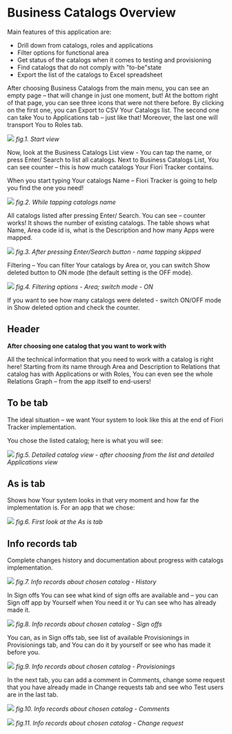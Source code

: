 # Business Catalogs Overview

Main features of this application are:
- Drill down from catalogs, roles and applications
- Filter options for functional area
- Get status of the catalogs when it comes to testing and provisioning
- Find catalogs that do not comply with "to-be"state
- Export the list of the catalogs to Excel spreadsheet

After choosing Business Catalogs from the main menu, you can see an empty page – that will change in just one moment, but! At the bottom right of that page, you can see three icons that were not there before. 
By clicking on the first one, you can Export to CSV Your Catalogs list. The second one can take You to Applications tab – just like that! Moreover, the last one will transport You to Roles tab. 

![](../res/start_view_c.png)
*fig.1. Start view*

Now, look at the Business Catalogs List view - You can tap the name, or press Enter/ Search to list all catalogs. Next to Business Catalogs List, You can see counter – this is how much catalogs Your Fiori Tracker contains. 

When you start typing Your catalogs Name – Fiori Tracker is going to help you find the one you need!

![](../res/while_tapping_catalog_name.png)
*fig.2. While tapping catalogs name*

All catalogs listed after pressing Enter/ Search. You can see – counter works! It shows the number of existing catalogs.  The table shows what Name, Area code id is, what is the Description and how many Apps were mapped. 

![](../res/after_pressing-enter_view_c.png)
*fig.3. After pressing Enter/Search button - name tapping skipped*

Filtering – You can filter Your catalogs by Area or, you can switch Show deleted button to ON mode (the default setting is the OFF mode).

![](../res/filtering_options_area_switch_mode_on.png)
*fig.4. Filtering options - Area; switch mode - ON*

If you want to see how many catalogs were deleted - switch ON/OFF mode in Show deleted option and check the counter.

## Header

**After choosing one catalog that you want to work with**

All the technical information that you need to work with a catalog is right here! Starting from its name through Area and Description to Relations that catalog has with Applications or with Roles, You can even see the whole Relations Graph – from the app itself to end-users! 

## To be tab 

The ideal situation – we want Your system to look like this at the end of Fiori Tracker implementation.  

You chose the listed catalog; here is what you will see:

![](../res/detailed_catalog_view_to_be.png)
*fig.5. Detailed catalog view - after choosing from the list and detailed Applications view*

## As is tab 

Shows how Your system looks in that very moment and how far the implementation is. For an app that we chose:

![](../res/detailed_catalog_view_as_is.png)
*fig.6. First look at the As is tab*

## Info records tab 

Complete changes history and documentation about progress with catalogs implementation.

![](../res/detailed_catalog_view_info_records.png)
*fig.7. Info records about chosen catalog - History*

In Sign offs You can see what kind of sign offs are available and – you can Sign off app by Yourself when You need it or Yu can see who has already made it. 

![](../res/detailed_catalog_view_sign_off.png)
*fig.8. Info records about chosen catalog - Sign offs*

You can, as in Sign offs tab, see list of available Provisionings in Provisionings tab, and You can do it by yourself or see who has made it before you.  

![](../res/detailed_catalog_view_provisioning.png)
*fig.9. Info records about chosen catalog - Provisionings*

In the next tab, you can add a comment in Comments, change some request that you have already made in Change requests tab and see who Test users are in the last tab. 

![](../res/detailed_catalog_view_comment.png)
*fig.10. Info records about chosen catalog - Comments*

![](../res/detailed_catalog_view_change_request.png)
*fig.11. Info records about chosen catalog - Change request*
